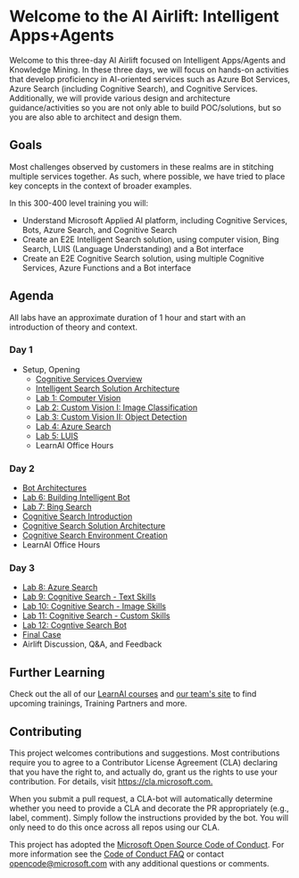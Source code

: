 # Welcome to the AI Airlift: Intelligent Apps+Agents

Welcome to this three-day AI Airlift focused on Intelligent Apps/Agents and Knowledge Mining. In these three days, we will focus on hands-on activities that develop proficiency in AI-oriented services such as Azure Bot Services, Azure Search (including Cognitive Search), and Cognitive Services. Additionally, we will provide various design and architecture guidance/activities so you are not only able to build POC/solutions, but so you are also able to architect and design them.  

## Goals

Most challenges observed by customers in these realms are in stitching multiple services together. As such, where possible, we have tried to place key concepts in the context of broader examples.

In this 300-400 level training you will:

- Understand Microsoft Applied AI platform, including Cognitive Services, Bots, Azure Search, and Cognitive Search
- Create an E2E Intelligent Search solution, using computer vision, Bing Search, LUIS (Language Understanding) and a Bot interface
- Create an E2E Cognitive Search solution, using multiple Cognitive Services, Azure Functions and a Bot interface

## Agenda

All labs have an approximate duration of 1 hour and start with an introduction of theory and context.

### Day 1

- Setup, Opening
  - [Cognitive Services Overview](https://azure.microsoft.com/en-us/services/cognitive-services/directory/)
  - [Intelligent Search Solution Architecture](https://github.com/Azure/LearnAI-Bootcamp/blob/master/lab01.1-computer_vision/0_README.md)
  - [Lab 1: Computer Vision](https://github.com/Azure/LearnAI-Bootcamp/blob/master/lab01.1-computer_vision/2_ImageProcessor.md)
  - [Lab 2: Custom Vision I: Image Classification](https://github.com/Azure/LearnAI-Bootcamp/blob/master/lab01.2_customvision01/0_README.md)
  - [Lab 3: Custom Vision II: Object Detection](https://github.com/Azure/LearnAI-Bootcamp/blob/master/lab01.3_customvision02/0_README.md)
  - [Lab 4: Azure Search](https://github.com/Azure/LearnAI-Bootcamp/blob/master/lab02.1-azure_search/0_README.md)
  - [Lab 5: LUIS](https://github.com/Azure/LearnAI-Bootcamp/blob/master/lab01.5-luis/0_README.md)
  - LearnAI Office Hours

### Day 2

  - [Bot Architectures](https://github.com/Azure/LearnAI-DesigningandArchitectingIntelligentAgents/blob/master/04-architectures/1_session.md)
  - [Lab 6: Building Intelligent Bot](https://github.com/Azure/LearnAI-Bootcamp/blob/master/lab02.2-building_bots/0_README.md)
  - [Lab 7: Bing Search](https://github.com/Azure/LearnAI-Bootcamp/blob/master/lab02.3-bing_search/0_README.md)
  - [Cognitive Search Introduction](https://github.com/Azure/LearnAI-KnowledgeMiningBootcamp/blob/master/resources/md-files/introduction.md)
  - [Cognitive Search Solution Architecture](https://github.com/Azure/LearnAI-KnowledgeMiningBootcamp/blob/master/resources/md-files/solution-architecture.md)
  - [Cognitive Search Environment Creation](https://github.com/Azure/LearnAI-KnowledgeMiningBootcamp/blob/master/labs/lab-environment-creation.md)
  - LearnAI Office Hours
  
### Day 3

  - [Lab 8: Azure Search](https://github.com/Azure/LearnAI-KnowledgeMiningBootcamp/blob/master/labs/lab-azure-search.md)
  - [Lab 9: Cognitive Search - Text Skills](https://github.com/Azure/LearnAI-KnowledgeMiningBootcamp/blob/master/labs/lab-text-skills.md)
  - [Lab 10: Cognitive Search - Image Skills](https://github.com/Azure/LearnAI-KnowledgeMiningBootcamp/blob/master/labs/lab-image-skills.md)
  - [Lab 11: Cognitive Search - Custom Skills](https://github.com/Azure/LearnAI-KnowledgeMiningBootcamp/blob/master/labs/lab-custom-skills.md)
  - [Lab 12: Cogntive Search Bot](https://github.com/Azure/LearnAI-KnowledgeMiningBootcamp/blob/master/labs/lab-bot-business-documents.md)
  - [Final Case](https://github.com/Azure/LearnAI-KnowledgeMiningBootcamp/blob/master/labs/lab-final-case.md)
  - Airlift Discussion, Q&A, and Feedback

## Further Learning

Check out the all of our [LearnAI courses](https://aka.ms/lap) and [our team's site](https://learnanalytics.microsoft.com/home/index) to find upcoming trainings, Training Partners and more.

## Contributing

This project welcomes contributions and suggestions.  Most contributions require you to agree to a
Contributor License Agreement (CLA) declaring that you have the right to, and actually do, grant us
the rights to use your contribution. For details, visit <https://cla.microsoft.com.>

When you submit a pull request, a CLA-bot will automatically determine whether you need to provide
a CLA and decorate the PR appropriately (e.g., label, comment). Simply follow the instructions
provided by the bot. You will only need to do this once across all repos using our CLA.

This project has adopted the [Microsoft Open Source Code of Conduct](https://opensource.microsoft.com/codeofconduct/).
For more information see the [Code of Conduct FAQ](https://opensource.microsoft.com/codeofconduct/faq/) or
contact [opencode@microsoft.com](mailto:opencode@microsoft.com) with any additional questions or comments.
